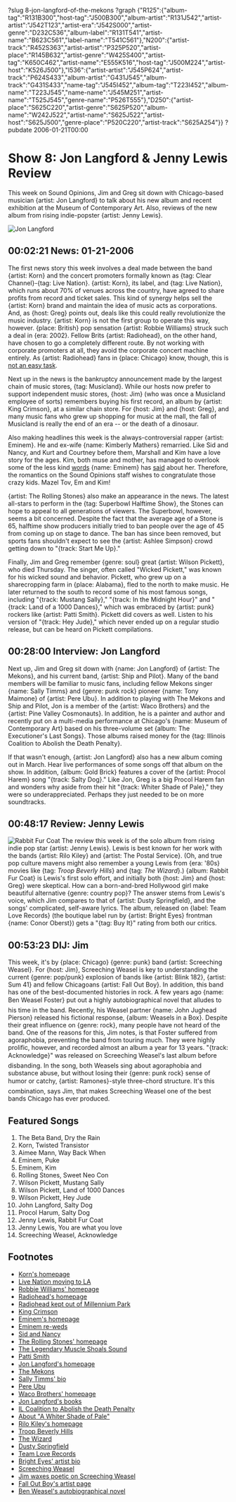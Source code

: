 ?slug 8-jon-langford-of-the-mekons
?graph {"R125":{"album-tag":"R131B300","host-tag":"J500B300","album-artist":"R131J542","artist-artist":"J542T123","artist-era":"J542S000","artist-genre":"D232C536","album-label":"R131T541","artist-name":"B623C561","label-name":"T541C561"},"N200":{"artist-track":"R452S363","artist-artist":"P325P520","artist-place":"R145B632","artist-genre":"W425S400","artist-tag":"K650C462","artist-name":"E555K516","host-tag":"J500M224","artist-host":"K526J500"},"I536":{"artist-artist":"J545P624","artist-track":"P624S433","album-artist":"G431J545","album-track":"G431S433","name-tag":"J545I452","album-tag":"T223I452","album-name":"T223J545","name-name":"J545M251","artist-name":"T525J545","genre-name":"P526T555"},"D250":{"artist-place":"S625C220","artist-genre":"S625P520","album-name":"W242J522","artist-name":"S625J522","artist-host":"S625J500","genre-place":"P520C220","artist-track":"S625A254"}}
?pubdate 2006-01-21T00:00

# Show 8: Jon Langford & Jenny Lewis Review
This week on Sound Opinions, Jim and Greg sit down with Chicago-based musician {artist: Jon Langford} to talk about his new album and recent exhibition at the Museum of Contemporary Art. Also, reviews of the new album from rising indie-popster {artist: Jenny Lewis}.

![Jon Langford](http://static.soundopinions.org/images/2006/jonlangford.jpg)

## 00:02:21 News: 01-21-2006
The first news story this week involves a deal made between the band {artist: Korn} and the concert promoters formally known as {tag: Clear Channel}-{tag: Live Nation}. {artist: Korn}, its label, and {tag: Live Nation}, which runs about 70% of venues across the country, have agreed to share profits from record and ticket sales. This kind of synergy helps sell the {artist: Korn} brand and maintain the idea of music acts as corporations. And, as {host: Greg} points out, deals like this could really revolutionize the music industry. {artist: Korn} is not the first group to operate this way, however. {place: British} pop sensation {artist: Robbie Williams} struck such a deal in {era: 2002}. Fellow Brits {artist: Radiohead}, on the other hand, have chosen to go a completely different route. By not working with corporate promoters at all, they avoid the corporate concert machine entirely. As {artist: Radiohead} fans in {place: Chicago} know, though, this is [not an easy task](http://www.jimdero.com/News%202006/radioheadmillenniumparknewsstoryjan9.htm). 

Next up in the news is the bankruptcy announcement made by the largest chain of music stores, {tag: Musicland}. While our hosts now prefer to support independent music stores, {host: Jim} (who was once a Musicland employee of sorts) remembers buying his first record, an album by {artist: King Crimson}, at a similar chain store. For {host: Jim} and {host: Greg}, and many music fans who grew up shopping for music at the mall, the fall of Musicland is really the end of an era -- or the death of a dinosaur.

Also making headlines this week is the always-controversial rapper {artist: Eminem}. He and ex-wife {name: Kimberly Mathers} remarried. Like Sid and Nancy, and Kurt and Courtney before them, Marshall and Kim have a love story for the ages. Kim, both muse and mother, has managed to overlook some of the less kind [words](http://www.azlyrics.com/lyrics/eminem/kim.html) {name: Eminem} has [said](http://www.azlyrics.com/lyrics/eminem/puke.html) about her. Therefore, the romantics on the Sound Opinions staff wishes to congratulate those crazy kids. Mazel Tov, Em and Kim!

{artist: The Rolling Stones} also make an appearance in the news. The latest all-stars to perform in the {tag: Superbowl Halftime Show}, the Stones can hope to appeal to all generations of viewers. The Superbowl, however, seems a bit concerned. Despite the fact that the average age of a Stone is 65, halftime show producers initially tried to ban people over the age of 45 from coming up on stage to dance. The ban has since been removed, but sports fans shouldn't expect to see the {artist: Ashlee Simpson} crowd getting down to "{track: Start Me Up}." 

Finally, Jim and Greg remember {genre: soul} great {artist: Wilson Pickett}, who died Thursday. The singer, often called "Wicked Pickett," was known for his wicked sound and behavior. Pickett, who grew up on a sharecropping farm in {place: Alabama}, fled to the north to make music. He later returned to the south to record some of his most famous songs, including "{track: Mustang Sally}," "{track: In the Midnight Hour}" and "{track: Land of a 1000 Dances}," which was embraced by {artist: punk} rockers like {artist: Patti Smith}. Pickett did covers as well. Listen to his version of "{track: Hey Jude}," which never ended up on a regular studio release, but can be heard on Pickett compilations.

## 00:28:00 Interview: Jon Langford
Next up, Jim and Greg sit down with {name: Jon Langford} of {artist: The Mekons}, and his current band, {artist: Ship and Pilot}. Many of the band members will be familiar to music fans, including fellow Mekons singer {name: Sally Timms} and {genre: punk rock} pioneer {name: Tony Maimone} of {artist: Pere Ubu}. In addition to playing with The Mekons and Ship and Pilot, Jon is a member of the {artist: Waco Brothers} and the {artist: Pine Valley Cosmonauts}. In addition, he is a painter and author and recently put on a multi-media performance at Chicago's {name: Museum of Contemporary Art} based on his three-volume set {album: The Executioner's Last Songs}. Those albums raised money for the {tag: Illinois Coalition to Abolish the Death Penalty}. 

If that wasn't enough, {artist: Jon Langford} also has a new album coming out in March. Hear live performances of some songs off that album on the show. In addition, {album: Gold Brick} features a cover of the {artist: Procol Harem} song "{track: Salty Dog}." Like Jon, Greg is a big Procol Harem fan and wonders why aside from their hit "{track: Whiter Shade of Pale}," they were so underappreciated. Perhaps they just needed to be on more soundtracks.

## 00:48:17 Review: Jenny Lewis
![Rabbit Fur Coat](http://is2.mzstatic.com/image/thumb/Music3/v4/57/c5/b5/57c5b59d-20f7-19cd-e41c-e04601edc5cd/source/600x600bb.jpg "117038088/1043297885")
The review this week is of the solo album from rising indie pop star {artist: Jenny Lewis}. Lewis is best known for her work with the bands {artist: Rilo Kiley} and {artist: The Postal Service}. (Oh, and true pop culture mavens might also remember a young Lewis from {era: '80s} movies like {tag: *Troop Beverly Hills*} and {tag: *The Wizard*}.) {album: Rabbit Fur Coat} is Lewis's first solo effort, and initially both {host: Jim} and {host: Greg} were skeptical. How can a born-and-bred Hollywood girl make beautiful alternative {genre: country pop}? The answer stems from Lewis's voice, which Jim compares to that of {artist: Dusty Springfield}, and the songs' complicated, self-aware lyrics. The album, released on {label: Team Love Records} (the boutique label run by {artist: Bright Eyes} frontman {name: Conor Oberst}) gets a "{tag: Buy It}" rating from both our critics.

## 00:53:23 DIJ: Jim
This week, it's by {place: Chicago} {genre: punk} band {artist: Screeching Weasel}. For {host: Jim}, Screeching Weasel is key to understanding the current {genre: pop/punk} explosion of bands like {artist: Blink 182}, {artist: Sum 41} and fellow Chicagoans {artist: Fall Out Boy}. In addition, this band has one of the best-documented histories in rock. A few years ago {name: Ben Weasel Foster} put out a highly autobiographical novel that alludes to his time in the band. Recently, his Weasel partner {name: John Jughead Pierson} released his fictional response, {album: Weasels in a Box}. Despite their great influence on {genre: rock}, many people have not heard of the band. One of the reasons for this, Jim notes, is that Foster suffered from agoraphobia, preventing the band from touring much. They were highly prolific, however, and recorded almost an album a year for 13 years. "{track: Acknowledge}" was released on Screeching Weasel's last album before disbanding. In the song, both Weasels sing about agoraphobia and substance abuse, but without losing their {genre: punk rock} sense of humor or catchy, {artist: Ramones}-style three-chord structure. It's this combination, says Jim, that makes Screeching Weasel one of the best bands Chicago has ever produced.


## Featured Songs
1. The Beta Band, Dry the Rain
2. Korn, Twisted Transistor
3. Aimee Mann, Way Back When
4. Eminem, Puke
5. Eminem, Kim
6. Rolling Stones, Sweet Neo Con
7. Wilson Pickett, Mustang Sally
8. Wilson Pickett, Land of 1000 Dances
9. Wilson Pickett, Hey Jude
10. John Langford, Salty Dog
11. Procol Harum, Salty Dog
12. Jenny Lewis, Rabbit Fur Coat
13. Jenny Lewis, You are what you love
14. Screeching Weasel, Acknowledge

## Footnotes
- [Korn's homepage](http://www.korn.com/)
- [Live Nation moving to LA](http://www.chron.com/disp/story.mpl/business/3543609.html)
- [Robbie Williams' homepage](http://www.robbiewilliams.com/)
- [Radiohead's homepage](http://www.radiohead.com/)
- [Radiohead kept out of Millennium Park](http://www.jimdero.com/News%202006/radioheadmillenniumparknewsstoryjan9.htm)
- [King Crimson](http://www.allmusic.com/cg/amg.dll?opt1=1&P=amg&sql=king+crimson)
- [Eminem's homepage](http://www.eminem.com/)
- [Eminem re-weds](http://www.detnews.com/apps/pbcs.dll/article?AID=/20060115/ENT01/601150355/1033)
- [Sid and Nancy](http://www.imdb.com/title/tt0091954/)
- [The Rolling Stones' homepage](http://www.rollingstones.com/home.php)
- [The Legendary Muscle Shoals Sound](http://www.npr.org/templates/story/story.php?storyId=1437161)
- [Patti Smith](http://www.allmusic.com/cg/amg.dll?opt1=1&P=amg&sql=patti+smith+)
- [Jon Langford's homepage](http://www.jonlangford.de/)
- [The Mekons](http://www.allmusic.com/cg/amg.dll?P=amg&sql=mekons&x=0&y=0&opt1=1&sourceid=mozilla-search)
- [Sally Timms' bio](http://www.mekons.de/sallyfr.htm)
- [Pere Ubu](http://www.allmusic.com/cg/amg.dll?p=amg&token=ADFEAEE47C19DC4FA87520D69D3D4DC7FA7FFB07D063FD831F29461BDFBA3C54DD5F26B904A595CCAEF871AB7BAFFF28E85E05D0C8E457F5CC0640&sql=11:uzabqj4bojha)
- [Waco Brothers' homepage](http://www.wacobrothers.com/)
- [Jon Langford's books](http://www.amazon.com/s/ref=nb_sb_noss?url=search-alias%3Dstripbooks&field-keywords=jon+langford)
- [IL Coalition to Abolish the Death Penalty](http://www.icadp.org/)
- [About "A Whiter Shade of Pale"](http://www.procolharum.com/awsop.htm)
- [Rilo Kiley's homepage](http://www.rilokiley.com/)
- [Troop Beverly Hills](http://www.imdb.com/title/tt0098519/)
- [The Wizard](http://www.imdb.com/title/tt0098663/)
- [Dusty Springfield](http://www.allmusic.com/cg/amg.dll?p=amg&token=ADFEAEE47C19DC4FA87520D69D3D4DC7FA7FFB07D063FD831F29461BDFBA3C54DD5F26B904A595CCAEF871AB7BAFFF28E85F05D1CCE455F9CC0640&sql=11:6q4tk6jx9kr3)
- [Team Love Records](http://www.team-love.com/)
- [Bright Eyes' artist bio](http://www.saddle-creek.com/bands/brighteyes/)
- [Screeching Weasel](http://www.allmusic.com/cg/amg.dll?P=amg&sql=screeching+weasel&x=0&y=0&opt1=1&sourceid=mozilla-search)
- [Jim waxes poetic on Screeching Weasel](http://jimdero.com/OtherWritings/Other%20Weasel.htm)
- [Fall Out Boy's artist page](http://www.mtv.com/music/artist/fall_out_boy/artist.jhtml)
- [Ben Weasel's autobiographical novel](http://www.amazon.com/gp/product/0970745826/002-9278548-2607266?v=glance&n=283155)
